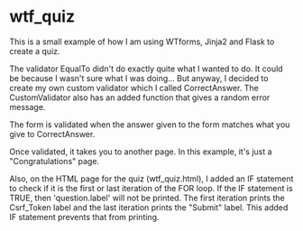 wtf_quiz
========
This is a small example of how I am using WTforms, Jinja2 and Flask to create a quiz.

The validator EqualTo didn't do exactly quite what I wanted to do. It could
be because I wasn't sure what I was doing...
But anyway, I decided to create my own custom validator which I called CorrectAnswer.
The CustomValidator also has an added function that gives a random error message.

The form is validated when the answer given to the form matches what you give to CorrectAnswer.

Once validated, it takes you to another page. In this example, it's just a "Congratulations" page.  

Also, on the HTML page for the quiz (wtf_quiz.html), I added an IF statement to check if it is the
first or last iteration of the FOR loop. If the IF statement is TRUE, then 'question.label'
will not be printed. 
The first iteration prints the Csrf_Token label and the last iteration prints the "Submit" label. 
This added IF statement prevents that from printing. 

